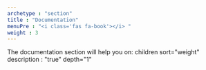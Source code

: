 ```yaml
---
archetype : "section"
title : "Documentation"
menuPre : "<i class='fas fa-book'></i> "
weight : 3
---
```


The documentation section will help you on:
  children sort="weight" description : "true" depth="1"